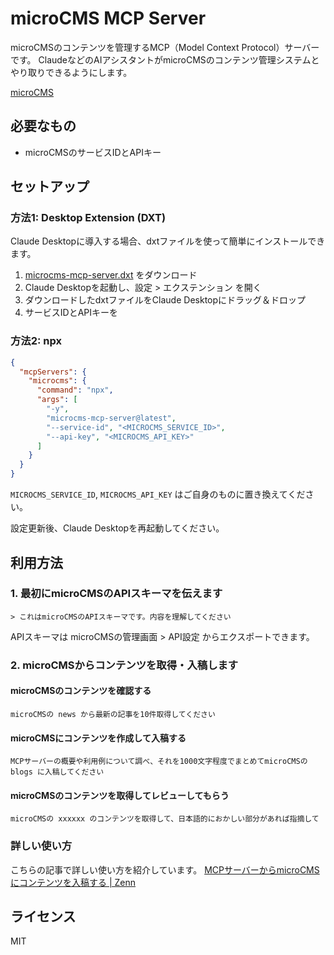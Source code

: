 # microCMS MCP Server

microCMSのコンテンツを管理するMCP（Model Context Protocol）サーバーです。
ClaudeなどのAIアシスタントがmicroCMSのコンテンツ管理システムとやり取りできるようにします。

[microCMS](https://microcms.io/)



## 必要なもの

- microCMSのサービスIDとAPIキー

## セットアップ

### 方法1: Desktop Extension (DXT)

Claude Desktopに導入する場合、dxtファイルを使って簡単にインストールできます。

1. [microcms-mcp-server.dxt](https://github.com/himaratsu/microcms-mcp-server/blob/main/microcms-mcp-server.dxt) をダウンロード
2. Claude Desktopを起動し、設定 > エクステンション を開く
3. ダウンロードしたdxtファイルをClaude Desktopにドラッグ＆ドロップ
4. サービスIDとAPIキーを


### 方法2: npx

```json
{
  "mcpServers": {
    "microcms": {
      "command": "npx",
      "args": [
        "-y",
        "microcms-mcp-server@latest",
        "--service-id", "<MICROCMS_SERVICE_ID>",
        "--api-key", "<MICROCMS_API_KEY>"
      ]
    }
  }
}
```

`MICROCMS_SERVICE_ID`, `MICROCMS_API_KEY` はご自身のものに置き換えてください。

設定更新後、Claude Desktopを再起動してください。

## 利用方法

### 1. 最初にmicroCMSのAPIスキーマを伝えます

```
> これはmicroCMSのAPIスキーマです。内容を理解してください
```

APIスキーマは microCMSの管理画面 > API設定 からエクスポートできます。

### 2. microCMSからコンテンツを取得・入稿します

#### microCMSのコンテンツを確認する
```
microCMSの news から最新の記事を10件取得してください
```

#### microCMSにコンテンツを作成して入稿する
```
MCPサーバーの概要や利用例について調べ、それを1000文字程度でまとめてmicroCMSの blogs に入稿してください
```

#### microCMSのコンテンツを取得してレビューしてもらう
```
microCMSの xxxxxx のコンテンツを取得して、日本語的におかしい部分があれば指摘して
```


### 詳しい使い方

こちらの記事で詳しい使い方を紹介しています。
[MCPサーバーからmicroCMSにコンテンツを入稿する | Zenn](https://zenn.dev/himara2/articles/14eb2260c4f0e4)

## ライセンス

MIT
